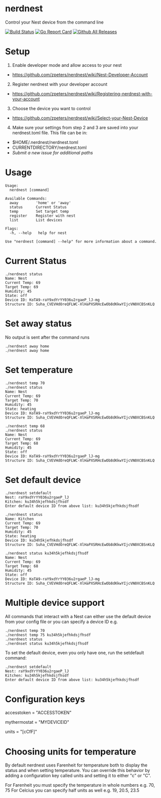 # nerdnest
Control your Nest device from the command line

[![Build Status](https://travis-ci.org/zpeters/nerdnest.svg?branch=master)](https://travis-ci.org/zpeters/nerdnest)
[![Go Report Card](https://goreportcard.com/badge/github.com/zpeters/nerdnest)](https://goreportcard.com/report/github.com/zpeters/nerdnest)
[![Github All Releases](https://img.shields.io/github/downloads/zpeters/nerdnest/total.svg?style=plastic)](https://github.com/zpeters/nerdnest)

# Setup

1. Enable developer mode and allow access to your nest
  - https://github.com/zpeters/nerdnest/wiki/Nest-Developer-Account
2. Register nerdnest with your developer account
  - https://github.com/zpeters/nerdnest/wiki/Registering-nerdnest-with-your-account
3. Choose the device you want to control
  - https://github.com/zpeters/nerdnest/wiki/Select-your-Nest-Device
4. Make sure your settings from step 2 and 3 are saved into your nerdnest.toml file.  This file can be in:
  - $HOME/.nerdnest/nerdnest.toml
  - CURRENTDIRECTORY/nerdnest.toml
  - _Submit a new issue for additional paths_

# Usage
```
Usage:
  nerdnest [command]

Available Commands:
  away        'home' or 'away'
  status      Current Status
  temp        Set target temp
  register    Register with nest
  list        List devices

Flags:
  -h, --help   help for nest

Use "nerdnest [command] --help" for more information about a command.
```

# Current Status
```
./nerdnest status
Name: Nest
Current Temp: 69
Target Temp: 69
Humidity: 45
State: off
Device ID: KoTA9-raY9xdYrYY036u2rgaeP_lJ-mg
Structure ID: Suha_CVEVHdOreQFLWC-XlHaPXSRHcEwOb8dKkwYIjcVN0XCBSnKLQ
```

# Set away status
No output is sent after the command runs
```
./nerdnest away home
./nerdnest away home
 ```

# Set temperature
```
./nerdnest temp 70
./nerdnest status
Name: Nest
Current Temp: 69
Target Temp: 70
Humidity: 45
State: heating
Device ID: KoTA9-raY9xdYrYY036u2rgaeP_lJ-mg
Structure ID: Suha_CVEVHdOreQFLWC-XlHaPXSRHcEwOb8dKkwYIjcVN0XCBSnKLQ

./nerdnest temp 68
./nerdnest status
Name: Nest
Current Temp: 69
Target Temp: 68
Humidity: 45
State: off
Device ID: KoTA9-raY9xdYrYY036u2rgaeP_lJ-mg
Structure ID: Suha_CVEVHdOreQFLWC-XlHaPXSRHcEwOb8dKkwYIjcVN0XCBSnKLQ
```

# Set default device
```
./nerdnest setdefault
Nest: raY9xdYrYY036u2rgaeP_lJ
Kitchen: ku34h5kjefhkdsjfhsdf
Enter default device ID from above list: ku34h5kjefhkdsjfhsdf 

./nerdnest status
Name: Kitchen
Current Temp: 69
Target Temp: 70
Humidity: 45
State: heating
Device ID: ku34h5kjefhkdsjfhsdf
Structure ID: Suha_CVEVHdOreQFLWC-XlHaPXSRHcEwOb8dKkwYIjcVN0XCBSnKLQ

./nerdnest status ku34h5kjefhkdsjfhsdf
Name: Nest
Current Temp: 69
Target Temp: 68
Humidity: 45
State: off
Device ID: KoTA9-raY9xdYrYY036u2rgaeP_lJ-mg
Structure ID: Suha_CVEVHdOreQFLWC-XlHaPXSRHcEwOb8dKkwYIjcVN0XCBSnKLQ
```

# Multiple device support
All commands that interact with a Nest can either use the default device from your config file or you can specify a device ID
e.g.
```
./nerdnest temp 70
./nerdnest temp 75 ku34h5kjefhkdsjfhsdf
./nerdnest status
./nerdnset status ku34h5kjefhkdsjfhsdf
```
To set the default device, even you only have one, run the setdefault command:
```
./nerdnest setdefault
Nest: raY9xdYrYY036u2rgaeP_lJ
Kitchen: ku34h5kjefhkdsjfhsdf
Enter default device ID from above list: ku34h5kjefhkdsjfhsdf
```
# Configuration keys
accesstoken = "ACCESSTOKEN"

mythermostat = "MYDEVICEID"

units = "[cCfF]"

# Choosing units for temperature
By default nerdnest uses Farenheit for temperature both to display the status and when setting temperature. You can
override this behavior by adding a configuration key called units and setting it to either "c" or "C".

For Farenheit you must specify the temperature in whole numbers e.g. 70, 75
For Celcius you can specify half units as well e.g. 19, 20.5, 23.5
